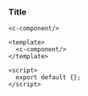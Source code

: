 ### Title

```vue
<c-component/>
```

```vue
<template>
  <c-component/>
</template>

<script>
  export default {};
</script>
```
